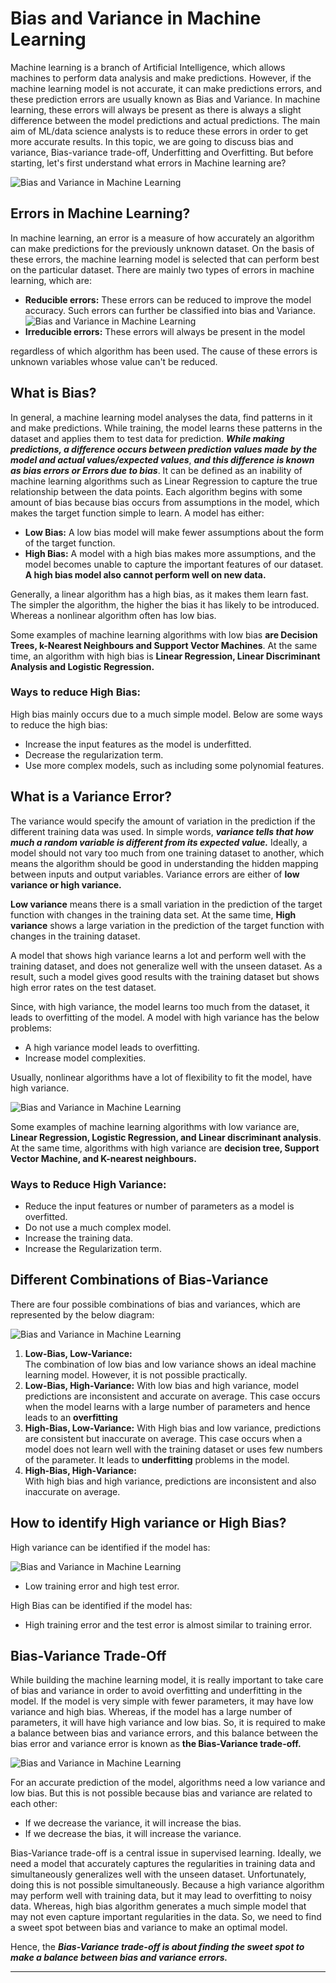 # Bias and Variance in Machine Learning
Machine learning is a branch of Artificial Intelligence, which allows machines to perform data analysis and make predictions. However, if the machine learning model is not accurate, it can make predictions errors, and these prediction errors are usually known as Bias and Variance. In machine learning, these errors will always be present as there is always a slight difference between the model predictions and actual predictions. The main aim of ML/data science analysts is to reduce these errors in order to get more accurate results. In this topic, we are going to discuss bias and variance, Bias-variance trade-off, Underfitting and Overfitting. But before starting, let's first understand what errors in Machine learning are?

![Bias and Variance in Machine Learning](https://static.javatpoint.com/tutorial/machine-learning/images/bias-and-variance-in-machine-learning.png)

Errors in Machine Learning?
---------------------------

In machine learning, an error is a measure of how accurately an algorithm can make predictions for the previously unknown dataset. On the basis of these errors, the machine learning model is selected that can perform best on the particular dataset. There are mainly two types of errors in machine learning, which are:

*   **Reducible errors:** These errors can be reduced to improve the model accuracy. Such errors can further be classified into bias and Variance.  
    ![Bias and Variance in Machine Learning](https://static.javatpoint.com/tutorial/machine-learning/images/bias-and-variance-in-machine-learning2.png)
*   **Irreducible errors:** These errors will always be present in the model

regardless of which algorithm has been used. The cause of these errors is unknown variables whose value can't be reduced.

What is Bias?
-------------

In general, a machine learning model analyses the data, find patterns in it and make predictions. While training, the model learns these patterns in the dataset and applies them to test data for prediction. **_While making predictions, a difference occurs between prediction values made by the model and actual values/expected values_**, **_and this difference is known as bias errors or Errors due to bias_**. It can be defined as an inability of machine learning algorithms such as Linear Regression to capture the true relationship between the data points. Each algorithm begins with some amount of bias because bias occurs from assumptions in the model, which makes the target function simple to learn. A model has either:

*   **Low Bias:** A low bias model will make fewer assumptions about the form of the target function.
*   **High Bias:** A model with a high bias makes more assumptions, and the model becomes unable to capture the important features of our dataset. **A high bias model also cannot perform well on new data.**

Generally, a linear algorithm has a high bias, as it makes them learn fast. The simpler the algorithm, the higher the bias it has likely to be introduced. Whereas a nonlinear algorithm often has low bias.

Some examples of machine learning algorithms with low bias **are Decision Trees, k-Nearest Neighbours and Support Vector Machines**. At the same time, an algorithm with high bias is **Linear Regression, Linear Discriminant Analysis and Logistic Regression.**

### Ways to reduce High Bias:

High bias mainly occurs due to a much simple model. Below are some ways to reduce the high bias:

*   Increase the input features as the model is underfitted.
*   Decrease the regularization term.
*   Use more complex models, such as including some polynomial features.

What is a Variance Error?
-------------------------

The variance would specify the amount of variation in the prediction if the different training data was used. In simple words, **_variance tells that how much a random variable is different from its expected value._** Ideally, a model should not vary too much from one training dataset to another, which means the algorithm should be good in understanding the hidden mapping between inputs and output variables. Variance errors are either of **low variance or high variance.**

**Low variance** means there is a small variation in the prediction of the target function with changes in the training data set. At the same time, **High variance** shows a large variation in the prediction of the target function with changes in the training dataset.

A model that shows high variance learns a lot and perform well with the training dataset, and does not generalize well with the unseen dataset. As a result, such a model gives good results with the training dataset but shows high error rates on the test dataset.

Since, with high variance, the model learns too much from the dataset, it leads to overfitting of the model. A model with high variance has the below problems:

*   A high variance model leads to overfitting.
*   Increase model complexities.

Usually, nonlinear algorithms have a lot of flexibility to fit the model, have high variance.

![Bias and Variance in Machine Learning](https://static.javatpoint.com/tutorial/machine-learning/images/bias-and-variance-in-machine-learning3.png)

Some examples of machine learning algorithms with low variance are, **Linear Regression, Logistic Regression, and Linear discriminant analysis**. At the same time, algorithms with high variance are **decision tree, Support Vector Machine, and K-nearest neighbours.**

### Ways to Reduce High Variance:

*   Reduce the input features or number of parameters as a model is overfitted.
*   Do not use a much complex model.
*   Increase the training data.
*   Increase the Regularization term.

Different Combinations of Bias-Variance
---------------------------------------

There are four possible combinations of bias and variances, which are represented by the below diagram:

![Bias and Variance in Machine Learning](https://static.javatpoint.com/tutorial/machine-learning/images/bias-and-variance-in-machine-learning4.png)

1.  **Low-Bias, Low-Variance:**  
    The combination of low bias and low variance shows an ideal machine learning model. However, it is not possible practically.
2.  **Low-Bias, High-Variance:** With low bias and high variance, model predictions are inconsistent and accurate on average. This case occurs when the model learns with a large number of parameters and hence leads to an **overfitting**
3.  **High-Bias, Low-Variance:** With High bias and low variance, predictions are consistent but inaccurate on average. This case occurs when a model does not learn well with the training dataset or uses few numbers of the parameter. It leads to **underfitting** problems in the model.
4.  **High-Bias, High-Variance:**  
    With high bias and high variance, predictions are inconsistent and also inaccurate on average.

How to identify High variance or High Bias?
-------------------------------------------

High variance can be identified if the model has:

![Bias and Variance in Machine Learning](https://static.javatpoint.com/tutorial/machine-learning/images/bias-and-variance-in-machine-learning5.png)

*   Low training error and high test error.

High Bias can be identified if the model has:

*   High training error and the test error is almost similar to training error.

Bias-Variance Trade-Off
-----------------------

While building the machine learning model, it is really important to take care of bias and variance in order to avoid overfitting and underfitting in the model. If the model is very simple with fewer parameters, it may have low variance and high bias. Whereas, if the model has a large number of parameters, it will have high variance and low bias. So, it is required to make a balance between bias and variance errors, and this balance between the bias error and variance error is known as **the Bias-Variance trade-off.**

![Bias and Variance in Machine Learning](https://static.javatpoint.com/tutorial/machine-learning/images/bias-and-variance-in-machine-learning6.png)

For an accurate prediction of the model, algorithms need a low variance and low bias. But this is not possible because bias and variance are related to each other:

*   If we decrease the variance, it will increase the bias.
*   If we decrease the bias, it will increase the variance.

Bias-Variance trade-off is a central issue in supervised learning. Ideally, we need a model that accurately captures the regularities in training data and simultaneously generalizes well with the unseen dataset. Unfortunately, doing this is not possible simultaneously. Because a high variance algorithm may perform well with training data, but it may lead to overfitting to noisy data. Whereas, high bias algorithm generates a much simple model that may not even capture important regularities in the data. So, we need to find a sweet spot between bias and variance to make an optimal model.

Hence, the **_Bias-Variance trade-off is about finding the sweet spot to make a balance between bias and variance errors._**

* * *